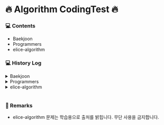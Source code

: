 # 🔥 Algorithm CodingTest 🔥

### 💻 Contents

- Baekjoon</h1>
- Programmers
- elice-algorithm

### 💻 History Log

<details>
    <summary>Baekjoon</summary>

|      문제번호 - 테마       |          문제이름           |   난이도   | 진행상황 |                                                                        링크                                                                         |
| :------------------------: | :-------------------------: | :--------: | :------: | :-------------------------------------------------------------------------------------------------------------------------------------------------: |
|         15828 - 큐         |           Router            |   ★☆☆☆☆    |    P     |         [문제](https://www.acmicpc.net/problem/15828) / [소스코드](https://github.com/youngminss/codingtest/blob/master/Baekjoon/15828.py)          |
|       1012 - DFS/BFS       |         유기농 배추         |   ★★☆☆☆    |    P     |          [문제](https://www.acmicpc.net/problem/1012) / [소스코드](https://github.com/youngminss/codingtest/blob/master/Baekjoon/1012.py)           |
|       2667 - DFS/BFS       |       단지번호붙이기        |   ★★☆☆☆    |    P     |          [문제](https://www.acmicpc.net/problem/2667) / [소스코드](https://github.com/youngminss/codingtest/blob/master/Baekjoon/2667.py)           |
|         1389 - MST         |  케빈 베이컨의 6단계 법칙   |   ★★★☆☆    |    P     | [문제](https://www.acmicpc.net/problem/1389) / [소스코드](https://github.com/youngminss/codingtest/commit/775bfd1c57fcfd2b9a874cd0860b0b3116fc3925) |
|       7576 - DFS/BFS       |           토마토            |   ★★★☆☆    |    P     |          [문제](https://www.acmicpc.net/problem/7576) / [소스코드](https://github.com/youngminss/codingtest/blob/master/Baekjoon/7576.py)           |
|       5567 - DFS/BFS       |           결혼식            |   ★★☆☆☆    |    F     |          [문제](https://www.acmicpc.net/problem/5567) / [소스코드](https://github.com/youngminss/codingtest/blob/master/Baekjoon/5567.py)           |
|        4673 - 구현         |          셀프 넘버          |   ★★☆☆☆    |    P     |          [문제](https://www.acmicpc.net/problem/4673) / [소스코드](https://github.com/youngminss/codingtest/blob/master/Baekjoon/4673.py)           |
|        5598 - 구현         |        카이사르 암호        |   ★★☆☆☆    |    P     |          [문제](https://www.acmicpc.net/problem/5598) / [소스코드](https://github.com/youngminss/codingtest/blob/master/Baekjoon/5598.py)           |
|        10809 - 구현        |         알파벳 찾기         |   ★★☆☆☆    |    P     |         [문제](https://www.acmicpc.net/problem/10809) / [소스코드](https://github.com/youngminss/codingtest/blob/master/Baekjoon/10809.py)          |
|        1158 - 구현         |        요세푸스 문제        |   ★★☆☆☆    |    P     |          [문제](https://www.acmicpc.net/problem/1158) / [소스코드](https://github.com/youngminss/codingtest/blob/master/Baekjoon/1158.py)           |
|       9093 - 문자열        |         단어 뒤집기         |   ★★☆☆☆    |    P     |          [문제](https://www.acmicpc.net/problem/9093) / [소스코드](https://github.com/youngminss/codingtest/blob/master/Baekjoon/9093.py)           |
|        9012 - 스택         |            괄호             |   ★★☆☆☆    |    P     |          [문제](https://www.acmicpc.net/problem/9012) / [소스코드](https://github.com/youngminss/codingtest/blob/master/Baekjoon/9012.py)           |
|        1966 - 큐/덱        |          프린터 큐          |   ★★☆☆☆    |    P     |          [문제](https://www.acmicpc.net/problem/1966) / [소스코드](https://github.com/youngminss/codingtest/blob/master/Baekjoon/1966.py)           |
|         11279 - 힙         |           최대 힙           |   ★☆☆☆☆    |    P     |         [문제](https://www.acmicpc.net/problem/11279) / [소스코드](https://github.com/youngminss/codingtest/blob/master/Baekjoon/11279.py)          |
|         2696 - 힙          |        중압값 구하기        |   ★★★☆☆    |    P     |          [문제](https://www.acmicpc.net/problem/2696) / [소스코드](https://github.com/youngminss/codingtest/blob/master/Baekjoon/2696.py)           |
|         2696 - 힙          |        중압값 구하기        |   ★★★☆☆    |    P     |          [문제](https://www.acmicpc.net/problem/2696) / [소스코드](https://github.com/youngminss/codingtest/blob/master/Baekjoon/2696.py)           |
|       2606 - DFS/BFS       |          바이러스           |   ★★★☆☆    |    P     |          [문제](https://www.acmicpc.net/problem/2606) / [소스코드](https://github.com/youngminss/codingtest/blob/master/Baekjoon/2606.py)           |
|        2501 - 구현         |         약수 구하기         |   ★☆☆☆☆    |    P     |          [문제](https://www.acmicpc.net/problem/2501) / [소스코드](https://github.com/youngminss/codingtest/blob/master/Baekjoon/2501.py)           |
|       1000 - 입출력        |            A + B            |   ★☆☆☆☆    |    P     |          [문제](https://www.acmicpc.net/problem/1000) / [소스코드](https://github.com/youngminss/codingtest/blob/master/Baekjoon/1000.py)           |
|     1032 - 구현,문자열     |        명령 프롬프트        |   ★☆☆☆☆    |    P     |          [문제](https://www.acmicpc.net/problem/1032) / [소스코드](https://github.com/youngminss/codingtest/blob/master/Baekjoon/1032.py)           |
|        10430 - 구현        |           나머지            |   ★☆☆☆☆    |    P     |         [문제](https://www.acmicpc.net/problem/10430) / [소스코드](https://github.com/youngminss/codingtest/blob/master/Baekjoon/10430.py)          |
|   1051 - 구현,브르투포스   |        숫자 정사각형        |   ★★☆☆☆    |    P     |          [문제](https://www.acmicpc.net/problem/1051) / [소스코드](https://github.com/youngminss/codingtest/blob/master/Baekjoon/1051.py)           |
|        1076 - 구현         |            저항             |   ★☆☆☆☆    |    P     |          [문제](https://www.acmicpc.net/problem/1076) / [소스코드](https://github.com/youngminss/codingtest/blob/master/Baekjoon/1076.py)           |
|        10808 - 구현        |         알파벳 개수         |   ★☆☆☆☆    |    P     |         [문제](https://www.acmicpc.net/problem/10808) / [소스코드](https://github.com/youngminss/codingtest/blob/master/Baekjoon/10808.py)          |
|        10809 - 구현        |         알파벳 찾기         |   ★☆☆☆☆    |    P     |         [문제](https://www.acmicpc.net/problem/10809) / [소스코드](https://github.com/youngminss/codingtest/blob/master/Baekjoon/10809.py)          |
|        10814 - 정렬        |         나이순 정렬         |   ★★☆☆☆    |    P     |         [문제](https://www.acmicpc.net/problem/10814) / [소스코드](https://github.com/youngminss/codingtest/blob/master/Baekjoon/10814.py)          |
|      10815 - 이진탐색      |          숫자 카드          |   ★★☆☆☆    |    P     |         [문제](https://www.acmicpc.net/problem/10815) / [소스코드](https://github.com/youngminss/codingtest/blob/master/Baekjoon/10815.py)          |
| 10816 - 해시맵 or 이분탐색 |         숫자 카드 2         |   ★★☆☆☆    |    P     |         [문제](https://www.acmicpc.net/problem/10816) / [소스코드](https://github.com/youngminss/codingtest/blob/master/Baekjoon/10816.py)          |
|        10818 - 구현        |          최소,최대          |   ★☆☆☆☆    |    P     |         [문제](https://www.acmicpc.net/problem/10818) / [소스코드](https://github.com/youngminss/codingtest/blob/master/Baekjoon/10818.py)          |
|    10820 - 구현,문자열     |         문자열 분석         |   ★☆☆☆☆    |    P     |         [문제](https://www.acmicpc.net/problem/10820) / [소스코드](https://github.com/youngminss/codingtest/blob/master/Baekjoon/10820.py)          |
|    10824 - 구현,문자열     |            네 수            |   ★☆☆☆☆    |    P     |         [문제](https://www.acmicpc.net/problem/10824) / [소스코드](https://github.com/youngminss/codingtest/blob/master/Baekjoon/10824.py)          |
|        10825 - 정렬        |           국영수            |   ★★☆☆☆    |    P     |         [문제](https://www.acmicpc.net/problem/10825) / [소스코드](https://github.com/youngminss/codingtest/blob/master/Baekjoon/10825.py)          |
|        10828 - 스택        |            스택             |   ★★☆☆☆    |    P     |         [문제](https://www.acmicpc.net/problem/10828) / [소스코드](https://github.com/youngminss/codingtest/blob/master/Baekjoon/10828.py)          |
|         10845 - 덱         |             덱              |   ★★☆☆☆    |    P     |         [문제](https://www.acmicpc.net/problem/10866) / [소스코드](https://github.com/youngminss/codingtest/blob/master/Baekjoon/10866.py)          |
|        10992 - 구현        |        별 찍기 - 17         |   ★☆☆☆☆    |    P     |         [문제](https://www.acmicpc.net/problem/10992) / [소스코드](https://github.com/youngminss/codingtest/blob/master/Baekjoon/10922.py)          |
|        10952 - 구현        |          A + B - 5          |   ★☆☆☆☆    |    P     |         [문제](https://www.acmicpc.net/problem/10952) / [소스코드](https://github.com/youngminss/codingtest/blob/master/Baekjoon/10952.py)          |
|        10989 - 정렬        |        수 정렬하기 3        |   ★★☆☆☆    |    P     |         [문제](https://www.acmicpc.net/problem/10989) / [소스코드](https://github.com/youngminss/codingtest/blob/master/Baekjoon/10989.py)          |
|        11004 - 정렬        |          K번째 수           |   ★★☆☆☆    |    P     |         [문제](https://www.acmicpc.net/problem/11004) / [소스코드](https://github.com/youngminss/codingtest/blob/master/Baekjoon/11004.py)          |
|        11021 - 구현        |          A + B - 7          |   ★☆☆☆☆    |    P     |         [문제](https://www.acmicpc.net/problem/11021) / [소스코드](https://github.com/youngminss/codingtest/blob/master/Baekjoon/11021.py)          |
|        11022 - 구현        |          A + B - 8          |   ★☆☆☆☆    |    P     |         [문제](https://www.acmicpc.net/problem/11022) / [소스코드](https://github.com/youngminss/codingtest/blob/master/Baekjoon/11022.py)          |
|        1107 - 구현         |           리모컨            |   ★★★☆☆    |    NP    |          [문제](https://www.acmicpc.net/problem/1107) / [소스코드](https://github.com/youngminss/codingtest/blob/master/Baekjoon/1107.py)           |
|        1120 - 구현         |           문자열            |   ★★☆☆☆    |    P     |          [문제](https://www.acmicpc.net/problem/1120) / [소스코드](https://github.com/youngminss/codingtest/blob/master/Baekjoon/1120.py)           |
|        1158 - 구현         |        요세푸스 문제        |   ★★☆☆☆    |    P     |          [문제](https://www.acmicpc.net/problem/1158) / [소스코드](https://github.com/youngminss/codingtest/blob/master/Baekjoon/1158.py)           |
|        11652 - 정렬        |            카드             |   ★★☆☆☆    |    P     |         [문제](https://www.acmicpc.net/problem/11652) / [소스코드](https://github.com/youngminss/codingtest/blob/master/Baekjoon/11652.py)          |
|    11655 - 구현,문자열     |            ROT13            |   ★☆☆☆☆    |    P     |         [문제](https://www.acmicpc.net/problem/11655) / [소스코드](https://github.com/youngminss/codingtest/blob/master/Baekjoon/11655.py)          |
|        11662 - 구현        |         민호와 강호         |   ★★★☆☆    |    NP    |         [문제](https://www.acmicpc.net/problem/11662) / [소스코드](https://github.com/youngminss/codingtest/blob/master/Baekjoon/11662.py)          |
|        11721 - 구현        |    열 개씩 끊어 출력하기    |   ★☆☆☆☆    |    P     |         [문제](https://www.acmicpc.net/problem/11721) / [소스코드](https://github.com/youngminss/codingtest/blob/master/Baekjoon/11721.py)          |
|      1654 - 이분탐색       |         랜선 자르기         |   ★★☆☆☆    |    P     |          [문제](https://www.acmicpc.net/problem/1654) / [소스코드](https://github.com/youngminss/codingtest/blob/master/Baekjoon/1654.py)           |
|     1850 - 수학,정수론     |         최대공약수          |   ★★☆☆☆    |    P     |          [문제](https://www.acmicpc.net/problem/1850) / [소스코드](https://github.com/youngminss/codingtest/blob/master/Baekjoon/1850.py)           |
|        1924 - 구현         |           2007년            |   ★☆☆☆☆    |    P     |          [문제](https://www.acmicpc.net/problem/1924) / [소스코드](https://github.com/youngminss/codingtest/blob/master/Baekjoon/1924.py)           |
|     1934 - 수학,정수론     |         최소공배수          |   ★★☆☆☆    |    P     |          [문제](https://www.acmicpc.net/problem/1934) / [소스코드](https://github.com/youngminss/codingtest/blob/master/Baekjoon/1934.py)           |
|      2110 - 이분탐색       |         공유기 설치         |   ★★☆☆☆    |    NP    |          [문제](https://www.acmicpc.net/problem/2110) / [소스코드](https://github.com/youngminss/codingtest/blob/master/Baekjoon/2110.py)           |
|        2445 - 구현         |         별 찍기 - 8         |   ★☆☆☆☆    |    P     |          [문제](https://www.acmicpc.net/problem/2445) / [소스코드](https://github.com/youngminss/codingtest/blob/master/Baekjoon/2445.py)           |
|        2446 - 구현         |         별 찍기 - 9         |   ★☆☆☆☆    |    P     |          [문제](https://www.acmicpc.net/problem/2446) / [소스코드](https://github.com/youngminss/codingtest/blob/master/Baekjoon/2446.py)           |
|     2609 - 수학,정수론     |   최대공약수와 최소공배수   |   ★★☆☆☆    |    P     |          [문제](https://www.acmicpc.net/problem/2609) / [소스코드](https://github.com/youngminss/codingtest/blob/master/Baekjoon/2609.py)           |
|        2743 - 구현         |       단어 길이 재기        |   ★★☆☆☆    |    P     |          [문제](https://www.acmicpc.net/problem/2743) / [소스코드](https://github.com/youngminss/codingtest/blob/master/Baekjoon/2743.py)           |
|      2805 - 이분탐색       |         나무 자르기         |   ★★☆☆☆    |    P     |          [문제](https://www.acmicpc.net/problem/2805) / [소스코드](https://github.com/youngminss/codingtest/blob/master/Baekjoon/2805.py)           |
|        9012 - 스택         |            괄호             |   ★★☆☆☆    |    P     |          [문제](https://www.acmicpc.net/problem/9012) / [소스코드](https://github.com/youngminss/codingtest/blob/master/Baekjoon/9012.py)           |
|         9095 - DP          |        1,2,3, 더하기        |   ★★☆☆☆    |    P     |          [문제](https://www.acmicpc.net/problem/9095) / [소스코드](https://github.com/youngminss/codingtest/blob/master/Baekjoon/9095.py)           |
|           10773            |            제로             | SILVER - 4 |    P     |         [문제](https://www.acmicpc.net/problem/10773) / [소스코드](https://github.com/youngminss/codingtest/blob/master/Baekjoon/10773.js)          |
|            1181            |          단어 정렬          | SILVER - 5 |    P     |          [문제](https://www.acmicpc.net/problem/1181) / [소스코드](https://github.com/youngminss/codingtest/blob/master/Baekjoon/1181.js)           |
|            1874            |          스택 수열          | SILVER - 3 |    P     |          [문제](https://www.acmicpc.net/problem/1874) / [소스코드](https://github.com/youngminss/codingtest/blob/master/Baekjoon/1874.js)           |
|            2108            |           통계학            | SILVER - 5 |    P     |          [문제](https://www.acmicpc.net/problem/2018) / [소스코드](https://github.com/youngminss/codingtest/blob/master/Baekjoon/2108.js)           |
|            4949            |        균형잡힌 세상        | SILVER - 4 |    P     |          [문제](https://www.acmicpc.net/problem/4949) / [소스코드](https://github.com/youngminss/codingtest/blob/master/Baekjoon/4949.js)           |
|           18111            |        마인크래프트         | SILVER - 2 |    P     |         [문제](https://www.acmicpc.net/problem/18111) / [소스코드](https://github.com/youngminss/codingtest/blob/master/Baekjoon/18111.js)          |
|           11866            |       요세푸스 문제 0       | SILVER - 4 |    P     |         [문제](https://www.acmicpc.net/problem/11866) / [소스코드](https://github.com/youngminss/codingtest/blob/master/Baekjoon/11866.js)          |
|           15829            |           Hashing           | BRONZE - 2 |    P     |         [문제](https://www.acmicpc.net/problem/15829) / [소스코드](https://github.com/youngminss/codingtest/blob/master/Baekjoon/15829.js)          |
|            2839            |          설탕 배달          | BRONZE - 1 |    P     |          [문제](https://www.acmicpc.net/problem/2839) / [소스코드](https://github.com/youngminss/codingtest/blob/master/Baekjoon/2839.js)           |
|            1018            |     체스판 다시 칠하기      | SLIVER - 5 |    P     |          [문제](https://www.acmicpc.net/problem/1018) / [소스코드](https://github.com/youngminss/codingtest/blob/master/Baekjoon/1018.js)           |
|            1259            |         팰린드롬수          | BRONZE - 1 |    P     |          [문제](https://www.acmicpc.net/problem/1259) / [소스코드](https://github.com/youngminss/codingtest/blob/master/Baekjoon/1259.js)           |
|           10250            |          ACM 호텔           | BRONZE - 3 |    P     |         [문제](https://www.acmicpc.net/problem/10250) / [소스코드](https://github.com/youngminss/codingtest/blob/master/Baekjoon/10250.js)          |
|           11050            |         이항 계수 1         | BRONZE - 1 |    P     |         [문제](https://www.acmicpc.net/problem/11050) / [소스코드](https://github.com/youngminss/codingtest/blob/master/Baekjoon/11050.js)          |
|            1920            |           수 찾기           | SLIVER - 4 |    P     |          [문제](https://www.acmicpc.net/problem/1920) / [소스코드](https://github.com/youngminss/codingtest/blob/master/Baekjoon/1920.js)           |
|            1003            |        피보나치 함수        | SLIVER - 3 |    P     |          [문제](https://www.acmicpc.net/problem/1003) / [소스코드](https://github.com/youngminss/codingtest/blob/master/Baekjoon/1003.js)           |
|            1074            |              Z              | SLIVER - 1 |    P     |          [문제](https://www.acmicpc.net/problem/1074) / [소스코드](https://github.com/youngminss/codingtest/blob/master/Baekjoon/1074.js)           |
|            1260            |          DFS와 BFS          | SLIVER - 2 |    P     |          [문제](https://www.acmicpc.net/problem/1260) / [소스코드](https://github.com/youngminss/codingtest/blob/master/Baekjoon/1260.js)           |
|            1463            |         1로 만들기          | SLIVER - 3 |    P     |          [문제](https://www.acmicpc.net/problem/1463) / [소스코드](https://github.com/youngminss/codingtest/blob/master/Baekjoon/1463.js)           |
|            1620            | 나는야 포켓몬 마스터 이다솜 | SLIVER - 4 |    P     |          [문제](https://www.acmicpc.net/problem/1620) / [소스코드](https://github.com/youngminss/codingtest/blob/master/Baekjoon/1620.js)           |
|            1764            |           듣보잡            | SLIVER - 4 |    P     |          [문제](https://www.acmicpc.net/problem/1764) / [소스코드](https://github.com/youngminss/codingtest/blob/master/Baekjoon/1764.js)           |
|            2630            |        색종이 만들기        | SLIVER - 3 |    P     |          [문제](https://www.acmicpc.net/problem/2630) / [소스코드](https://github.com/youngminss/codingtest/blob/master/Baekjoon/2630.js)           |
|           11399            |             ATM             | SLIVER - 3 |    P     |         [문제](https://www.acmicpc.net/problem/11399) / [소스코드](https://github.com/youngminss/codingtest/blob/master/Baekjoon/11399.js)          |
|           11726            |        2 \* n 타일링        | SLIVER - 3 |    P     |         [문제](https://www.acmicpc.net/problem/11726) / [소스코드](https://github.com/youngminss/codingtest/blob/master/Baekjoon/11726.js)          |
|           11724            |      연결 요소의 개수       | SLIVER - 2 |    P     |         [문제](https://www.acmicpc.net/problem/11724) / [소스코드](https://github.com/youngminss/codingtest/blob/master/Baekjoon/11724.js)          |
|            1931            |         회의실 배정         | SLIVER - 2 |    P     |          [문제](https://www.acmicpc.net/problem/1931) / [소스코드](https://github.com/youngminss/codingtest/blob/master/Baekjoon/1931.js)           |
|           18870            |          좌표 압축          | SLIVER - 2 |    P     |         [문제](https://www.acmicpc.net/problem/18870) / [소스코드](https://github.com/youngminss/codingtest/blob/master/Baekjoon/18870.js)          |
|            1697            |          숨바꼭질           | SLIVER - 1 |    P     |          [문제](https://www.acmicpc.net/problem/1697) / [소스코드](https://github.com/youngminss/codingtest/blob/master/Baekjoon/1697.js)           |
|            1676            |      팩토리얼 0의 갯수      | SLIVER - 4 |    P     |          [문제](https://www.acmicpc.net/problem/1676) / [소스코드](https://github.com/youngminss/codingtest/blob/master/Baekjoon/1676.js)           |
|            1107            |           리모컨            |  GOLD - 5  |    P     |          [문제](https://www.acmicpc.net/problem/1107) / [소스코드](https://github.com/youngminss/codingtest/blob/master/Baekjoon/1107.js)           |
|            1541            |        잃어버린 괄호        | SLIVER - 2 |    P     |          [문제](https://www.acmicpc.net/problem/1541) / [소스코드](https://github.com/youngminss/codingtest/blob/master/Baekjoon/1541.js)           |
|            1780            |         종이의 개수         | SLIVER - 2 |    P     |          [문제](https://www.acmicpc.net/problem/1780) / [소스코드](https://github.com/youngminss/codingtest/blob/master/Baekjoon/1780.js)           |
|            2178            |          미로탐색           | SLIVER - 1 |    P     |          [문제](https://www.acmicpc.net/problem/2178) / [소스코드](https://github.com/youngminss/codingtest/blob/master/Baekjoon/2178.js)           |
|           11403            |          경로찾기           | SLIVER - 1 |    P     |         [문제](https://www.acmicpc.net/problem/11403) / [소스코드](https://github.com/youngminss/codingtest/blob/master/Baekjoon/11403.js)          |
|            7569            |           토마토            |  GOLD - 5  |    P     |          [문제](https://www.acmicpc.net/problem/7569) / [소스코드](https://github.com/youngminss/codingtest/blob/master/Baekjoon/7569.js)           |

</details>
<details>
    <summary>Programmers</summary>

|       분류       |          문제이름           |             난이도             |     진행상황     |                                                                                                                                    링크                                                                                                                                     |
| :--------------: | :-------------------------: | :----------------------------: | :--------------: | :-------------------------------------------------------------------------------------------------------------------------------------------------------------------------------------------------------------------------------------------------------------------------: |
|     완전탐색     |          모의고사           |            Level 1             |        P         |                                           [문제](https://programmers.co.kr/learn/courses/30/lessons/42840) / [소스코드](https://github.com/youngminss/codingtest/blob/master/Programmers/%EB%AA%A8%EC%9D%98%EA%B3%A0%EC%82%AC.py)                                           |
|     완전탐색     |          소수찾기           |            Level 2             |        P         |                                         [문제](https://programmers.co.kr/learn/courses/30/lessons/42839) / [소스코드](https://github.com/youngminss/codingtest/blob/master/Programmers/%EC%86%8C%EC%88%98%20%EC%B0%BE%EA%B8%B0.py)                                          |
|       해시       |     완주하지 못한 선수      |            Level 1             |        P         |                      [문제](https://programmers.co.kr/learn/courses/30/lessons/42576) / [소스코드](https://github.com/youngminss/codingtest/blob/master/Programmers/%EC%99%84%EC%A3%BC%ED%95%98%EC%A7%80%20%EB%AA%BB%ED%95%9C%20%EC%84%A0%EC%88%98.py)                      |
|       해시       |        전화번호 목록        |            Level 2             | F(시간초과) -> P |                                [문제](https://programmers.co.kr/learn/courses/30/lessons/42577) / [소스코드](https://github.com/youngminss/codingtest/blob/master/Programmers/%EC%A0%84%ED%99%94%EB%B2%88%ED%98%B8%20%EB%AA%A9%EB%A1%9D.py)                                 |
|   이진트리순회   |        길 찾기 게임         |            Level 3             |        p         |                                   [문제](https://programmers.co.kr/learn/courses/30/lessons/42892) / [소스코드](https://github.com/youngminss/codingtest/blob/master/Programmers/%EA%B8%B8%20%EC%B0%BE%EA%B8%B0%20%EA%B2%8C%EC%9E%84.py)                                    |
|   레벨체크 1_2   |          이름 모름          |            Level 1             |        p         |                                                                                          [소스코드](https://github.com/youngminss/codingtest/blob/master/Programmers/level1_2.py)                                                                                           |
|   레벨체크 2_2   |          주식가격           |            Level 2             |        p         |                                                                                          [소스코드](https://github.com/youngminss/codingtest/blob/master/Programmers/level2_2.py)                                                                                           |
|      문자열      |          끝말잇기           |            Level 2             |        p         |                                [문제](https://programmers.co.kr/learn/courses/30/lessons/12981) / [소스코드](https://github.com/youngminss/codingtest/blob/master/Programmers/%EC%98%81%EC%96%B4%20%EB%81%9D%EB%A7%90%EC%9E%87%EA%B8%B0.py)                                 |
|       구현       |          스킬트리           |            Level 3             |        p         |                                           [문제](https://programmers.co.kr/learn/courses/30/lessons/49993) / [소스코드](https://github.com/youngminss/codingtest/blob/master/Programmers/%EC%8A%A4%ED%82%AC%ED%8A%B8%EB%A6%AC.py)                                           |
| 그래프(최단경로) |            배달             |            Level 2             |        p         |                                                    [문제](https://programmers.co.kr/learn/courses/30/lessons/12978) / [소스코드](https://github.com/youngminss/codingtest/blob/master/Programmers/%EB%B0%B0%EB%8B%AC.py)                                                    |
|   그리디/구현    |            예산             |            Level 1             |        p         |                                                    [문제](https://programmers.co.kr/learn/courses/30/lessons/12982) / [소스코드](https://github.com/youngminss/codingtest/blob/master/Programmers/%EC%98%88%EC%82%B0.py)                                                    |
|    수학/구현     |         소수 만들기         |            Level 1             |        p         |                                     [문제](https://programmers.co.kr/learn/courses/30/lessons/12977) / [소스코드](https://github.com/youngminss/codingtest/blob/master/Programmers/%EC%86%8C%EC%88%98%20%EB%A7%8C%EB%93%A4%EA%B8%B0.py)                                     |
|       구현       |        키패드 누르기        |            Level 1             |        p         |                                [문제](https://programmers.co.kr/learn/courses/30/lessons/67256) / [소스코드](https://github.com/youngminss/codingtest/blob/master/Programmers/%ED%82%A4%ED%8C%A8%EB%93%9C%20%EB%88%84%EB%A5%B4%EA%B8%B0.py)                                 |
|       구현       |        괄호 회전하기        |            Level 2             |        p         |                                [문제](https://programmers.co.kr/learn/courses/30/lessons/76502) / [소스코드](https://github.com/youngminss/codingtest/blob/master/Programmers/%EA%B4%84%ED%98%B8%20%ED%9A%8C%EC%A0%84%ED%95%98%EA%B8%B0.py)                                 |
|       구현       |         음양 더하기         |            Level 1             |        p         |                                     [문제](https://programmers.co.kr/learn/courses/30/lessons/76501) / [소스코드](https://github.com/youngminss/codingtest/blob/master/Programmers/%EC%9D%8C%EC%96%91%20%EB%8D%94%ED%95%98%EA%B8%B0.py)                                     |
|       구현       | 로또의 최고순위와 최저순위  |            Level 1             |        p         | [문제](https://programmers.co.kr/learn/courses/30/lessons/77484) / [소스코드](https://github.com/youngminss/codingtest/blob/master/Programmers/%EB%A1%9C%EB%98%90%EC%9D%98%20%EC%B5%9C%EA%B3%A0%20%EC%88%9C%EC%9C%84%EC%99%80%20%EC%B5%9C%EC%A0%80%20%EC%88%9C%EC%9C%84.py) |
|       구현       |    행렬 테두리 회전하기     |            Level 2             |        p         |                 [문제](https://programmers.co.kr/learn/courses/30/lessons/77485) / [소스코드](https://github.com/youngminss/codingtest/blob/master/Programmers/%ED%96%89%EB%A0%AC%20%ED%85%8C%EB%91%90%EB%A6%AC%20%ED%9A%8C%EC%A0%84%ED%95%98%EA%B8%B0.py)                  |
|       구현       |     두 개 뽑아서 더하기     |            Level 1             |        p         |                    [문제](https://programmers.co.kr/learn/courses/30/lessons/68644) / [소스코드](https://github.com/youngminss/codingtest/blob/master/Programmers/%EB%91%90%20%EA%B0%9C%20%EB%BD%91%EC%95%84%EC%84%9C%20%EB%8D%94%ED%95%98%EA%B8%B0.py)                     |
|       구현       |         삼각 달팽이         |            Level 2             |        p         |                                     [문제](https://programmers.co.kr/learn/courses/30/lessons/68645) / [소스코드](https://github.com/youngminss/codingtest/blob/master/Programmers/%EC%82%BC%EA%B0%81%20%EB%8B%AC%ED%8C%BD%EC%9D%B4.py)                                     |
|       스택       |    크레인 인형뽑기 게임     |            Level 2             |        p         |                 [문제](https://programmers.co.kr/learn/courses/30/lessons/64061) / [소스코드](https://github.com/youngminss/codingtest/blob/master/Programmers/%ED%81%AC%EB%A0%88%EC%9D%B8%20%EC%9D%B8%ED%98%95%EB%BD%91%EA%B8%B0%20%EA%B2%8C%EC%9E%84.py)                  |
|       구현       |         오픈채팅방          |            Level 2             |        p         |                                      [문제](https://programmers.co.kr/learn/courses/30/lessons/42888) / [소스코드](https://github.com/youngminss/codingtest/blob/master/Programmers/%EC%98%A4%ED%94%88%EC%B1%84%ED%8C%85%EB%B0%A9.py)                                       |
|     스택/큐      |          기능개발           |            Level 2             |        p         |                                  [문제](https://programmers.co.kr/learn/courses/30/lessons/42586?language=python3) / [소스코드](https://github.com/youngminss/codingtest/blob/master/Programmers/%EA%B8%B0%EB%8A%A5%EA%B0%9C%EB%B0%9C.py)                                   |
|     스택/큐      |           프린터            |            Level 2             |        p         |                                       [문제](https://programmers.co.kr/learn/courses/30/lessons/42587?language=python3) / [소스코드](https://github.com/youngminss/codingtest/blob/master/Programmers/%ED%94%84%EB%A6%B0%ED%84%B0.py)                                       |
|     스택/큐      |     다리를 지나는 트럭      |            Level 2             |        p         |             [문제](https://programmers.co.kr/learn/courses/30/lessons/42583?language=python3) / [소스코드](https://github.com/youngminss/codingtest/blob/master/Programmers/%EB%8B%A4%EB%A6%AC%EB%A5%BC%20%EC%A7%80%EB%82%98%EB%8A%94%20%ED%8A%B8%EB%9F%AD.py)              |
|     스택/큐      |          주식가격           |            Level 2             |        p         |                                  [문제](https://programmers.co.kr/learn/courses/30/lessons/42584?language=python3) / [소스코드](https://github.com/youngminss/codingtest/blob/master/Programmers/%EC%A3%BC%EC%8B%9D%EA%B0%80%EA%B2%A9.py)                                   |
|       정렬       |         가장 큰 수          |            Level 2             |        p         |                                 [문제](https://programmers.co.kr/learn/courses/30/lessons/42746?language=python3) / [소스코드](https://github.com/youngminss/codingtest/blob/master/Programmers/%EA%B0%80%EC%9E%A5%20%ED%81%B0%EC%88%98.py)                                 |
|       정렬       |          K 번째 수          |            Level 2             |        p         |                                      [문제](https://programmers.co.kr/learn/courses/30/lessons/42748?language=python3) / [소스코드](https://github.com/youngminss/codingtest/blob/master/Programmers/K%EB%B2%88%EC%A7%B8%EC%88%98.py)                                       |
|        힙        |           더 맵게           |            Level 2             |        p         |                                              [문제](https://programmers.co.kr/learn/courses/30/lessons/42626) / [소스코드](https://github.com/youngminss/codingtest/blob/master/Programmers/%EB%8D%94%20%EB%A7%B5%EA%B2%8C.py)                                              |
|        힙        |       디스크 컨트롤러       |            Level 2             |        p         |                            [문제](https://programmers.co.kr/learn/courses/30/lessons/42627) / [소스코드](https://github.com/youngminss/codingtest/blob/master/Programmers/%EB%94%94%EC%8A%A4%ED%81%AC%20%EC%BB%A8%ED%8A%B8%EB%A1%A4%EB%9F%AC.py)                            |
|        힙        |           더 맵게           |            Level 2             |        p         |                             [문제](https://programmers.co.kr/learn/courses/30/lessons/42628) / [소스코드](https://github.com/youngminss/codingtest/blob/master/Programmers/%EC%9D%B4%EC%A4%91%EC%9A%B0%EC%84%A0%EC%88%9C%EC%9C%84%ED%81%90.py)                              |
|      문자열      |      신규 아이디 추천       |            Level 2             |        p         |                          [문제](https://programmers.co.kr/learn/courses/30/lessons/72410) / [소스코드](https://github.com/youngminss/codingtest/blob/master/Programmers/%EC%8B%A0%EA%B7%9C%20%EC%95%84%EC%9D%B4%EB%94%94%20%EC%B6%94%EC%B2%9C.py)                           |
|    DFS / BFS     |          네트워크           |            Level 3             |        p         |                                           [문제](https://programmers.co.kr/learn/courses/30/lessons/43162) / [소스코드](https://github.com/youngminss/codingtest/blob/master/Programmers/%EB%84%A4%ED%8A%B8%EC%9B%8C%ED%81%AC.py)                                           |
|       DFS        |          타겟넘버           |            Level 2             |        p         |                                         [문제](https://programmers.co.kr/learn/courses/30/lessons/43165) / [소스코드](https://github.com/youngminss/codingtest/blob/master/Programmers/%ED%83%80%EA%B2%9F%20%EB%84%98%EB%B2%84.py)                                          |
|       구현       |           폰켓몬            |            Level 1             |        p         |                                                [문제](https://programmers.co.kr/learn/courses/30/lessons/1845) / [소스코드](https://github.com/youngminss/codingtest/blob/master/Programmers/%ED%8F%B0%EC%BC%93%EB%AA%AC.js)                                                |
|       스택       |       짝지어 제거하기       |            Level 2             |        p         |                             [문제](https://programmers.co.kr/learn/courses/30/lessons/12973) / [소스코드](https://github.com/youngminss/codingtest/blob/master/Programmers/%EC%A7%9D%EC%A7%80%EC%96%B4_%EC%A0%9C%EA%B1%B0%ED%95%98%EA%B8%B0.js)                             |
|       구현       |        3진법 뒤집기         |            Level 1             |        p         |                                     [문제](https://programmers.co.kr/learn/courses/30/lessons/68935) / [소스코드](https://github.com/youngminss/codingtest/blob/master/Programmers/3%EC%A7%84%EB%B2%95_%EB%92%A4%EC%A7%91%EA%B8%B0.js)                                      |
|       구현       |           2016년            |            Level 1             |        p         |                                                      [문제](https://programmers.co.kr/learn/courses/30/lessons/12901) / [소스코드](https://github.com/youngminss/codingtest/blob/master/Programmers/2016%EB%85%84.py)                                                       |
|       구현       |      두 정수 사이의 합      |            Level 1             |        p         |                         [문제](https://programmers.co.kr/learn/courses/30/lessons/12912) / [소스코드](https://github.com/youngminss/codingtest/blob/master/Programmers/%EB%91%90%20%EC%A0%95%EC%88%98%20%EC%82%AC%EC%9D%B4%EC%9D%98%20%ED%95%A9.py)                         |
|       구현       |   문자열을 정수로 바꾸기    |            Level 1             |        p         |                                                                   [문제](https://programmers.co.kr/learn/courses/30/lessons/12912) / [소스코드](https://programmers.co.kr/learn/courses/30/lessons/12925)                                                                   |
|       구현       |     수박수박수박수박수?     |            Level 1             |        p         |                             [문제](https://programmers.co.kr/learn/courses/30/lessons/12922) / [소스코드](https://github.com/youngminss/codingtest/blob/master/Programmers/%EC%88%98%EB%B0%95%EC%88%98%EB%B0%95%EC%88%98%EB%B0%95%EC%88%98.py)                              |
|       구현       |    숫자 문자열과 영단어     |            Level 1             |        p         |                 [문제](https://programmers.co.kr/learn/courses/30/lessons/81301) / [소스코드](https://github.com/youngminss/codingtest/blob/master/Programmers/%EC%88%AB%EC%9E%90%20%EB%AC%B8%EC%9E%90%EC%97%B4%EA%B3%BC%20%EC%98%81%EB%8B%A8%EC%96%B4.py)                  |
|       구현       |          약수의 합          |            Level 1             |        p         |                                         [문제](https://programmers.co.kr/learn/courses/30/lessons/12928) / [소스코드](https://github.com/youngminss/codingtest/blob/master/Programmers/%EC%95%BD%EC%88%98%EC%9D%98%20%ED%95%A9.py)                                          |
|       구현       |     이상한 문자 만들기      |            Level 1             |        p         |                      [문제](https://programmers.co.kr/learn/courses/30/lessons/12930) / [소스코드](https://github.com/youngminss/codingtest/blob/master/Programmers/%EC%9D%B4%EC%83%81%ED%95%9C%20%EB%AC%B8%EC%9E%90%20%EB%A7%8C%EB%93%A4%EA%B8%B0.py)                      |
|       구현       | 자연수 뒤집어 배열로 만들기 |            Level 1             |        p         |  [문제](https://programmers.co.kr/learn/courses/30/lessons/12932) / [소스코드](https://github.com/youngminss/codingtest/blob/master/Programmers/%EC%9E%90%EC%97%B0%EC%88%98%20%EB%92%A4%EC%A7%91%EC%96%B4%20%EB%B0%B0%EC%97%B4%EB%A1%9C%20%EB%A7%8C%EB%93%A4%EA%B8%B0.py)   |
|       구현       |      정수 제곱근 판별       |            Level 1             |        p         |                          [문제](https://programmers.co.kr/learn/courses/30/lessons/12934) / [소스코드](https://github.com/youngminss/codingtest/blob/master/Programmers/%EC%A0%95%EC%88%98%20%EC%A0%9C%EA%B3%B1%EA%B7%BC%20%ED%8C%90%EB%B3%84.py)                           |
|       구현       |       직사각형 별찍기       |            Level 1             |        p         |           [문제](https://programmers.co.kr/learn/courses/30/lessons/12969/solution_groups?language=python3) / [소스코드](https://github.com/youngminss/codingtest/blob/master/Programmers/%EC%A7%81%EC%82%AC%EA%B0%81%ED%98%95%20%EB%B3%84%EC%B0%8D%EA%B8%B0.py)            |
|       구현       |         짝수와 홀수         |            Level 1             |        p         |                                     [문제](https://programmers.co.kr/learn/courses/30/lessons/12937) / [소스코드](https://github.com/youngminss/codingtest/blob/master/Programmers/%EC%A7%9D%EC%88%98%EC%99%80%20%ED%99%80%EC%88%98.py)                                     |
|       구현       |         평균 구하기         |            Level 1             |        p         |                                     [문제](https://programmers.co.kr/learn/courses/30/lessons/12944) / [소스코드](https://github.com/youngminss/codingtest/blob/master/Programmers/%ED%8F%89%EA%B7%A0%20%EA%B5%AC%ED%95%98%EA%B8%B0.py)                                     |
|       구현       |     핸드폰 번호 가리기      |            Level 1             |        p         |     [문제](https://programmers.co.kr/learn/courses/30/lessons/12948/solution_groups?language=python3) / [소스코드](https://github.com/youngminss/codingtest/blob/master/Programmers/%ED%95%B8%EB%93%9C%ED%8F%B0%20%EB%B2%88%ED%98%B8%20%EA%B0%80%EB%A6%AC%EA%B8%B0.py)      |
|   구현, 문자열   |         문자열 압축         |   2020 KAKAO BLIND - Level 2   |        p         |                                     [문제](https://programmers.co.kr/learn/courses/30/lessons/60057) / [소스코드](https://github.com/youngminss/codingtest/blob/master/Programmers/%EB%AC%B8%EC%9E%90%EC%97%B4%20%EC%95%95%EC%B6%95.js)                                     |
|   구현, 문자열   |          괄호 변환          |   2020 KAKAO BLIND - Level 2   |        p         |                                         [문제](https://programmers.co.kr/learn/courses/30/lessons/60058) / [소스코드](https://github.com/youngminss/codingtest/blob/master/Programmers/%EA%B4%84%ED%98%B8%20%EB%B3%80%ED%99%98.js)                                          |
|       구현       |           실패율            |   2019 KAKAO BLIND - Level 1   |        p         |                                               [문제](https://programmers.co.kr/learn/courses/30/lessons/42889) / [소스코드](https://github.com/youngminss/codingtest/blob/master/Programmers/%EC%8B%A4%ED%8C%A8%EC%9C%A8.js)                                                |
|   구현, 문자열   |         수식 최대화         |  2020 카카오 인턴십 - Level 2  |        p         |                                     [문제](https://programmers.co.kr/learn/courses/30/lessons/67257) / [소스코드](https://github.com/youngminss/codingtest/blob/master/Programmers/%EC%88%98%EC%8B%9D%20%EC%B5%9C%EB%8C%80%ED%99%94.js)                                     |
|   구현, 문자열   |            튜플             |  2019 카카오 인턴십 - Level 2  |        p         |                                                    [문제](https://programmers.co.kr/learn/courses/30/lessons/64065) / [소스코드](https://github.com/youngminss/codingtest/blob/master/Programmers/%ED%8A%9C%ED%94%8C.js)                                                    |
|   구현, 문자열   |          다트 게임          | 2018 카카오 블라인드 - Level 1 |        p         |                                         [문제](https://programmers.co.kr/learn/courses/30/lessons/17682) / [소스코드](https://github.com/youngminss/codingtest/blob/master/Programmers/%EB%8B%A4%ED%8A%B8%20%EA%B2%8C%EC%9E%84.js)                                          |
|       구현       |            캐시             | 2018 카카오 블라인드 - Level 2 |        p         |                                                    [문제](https://programmers.co.kr/learn/courses/30/lessons/17680) / [소스코드](https://github.com/youngminss/codingtest/blob/master/Programmers/%EC%BA%90%EC%8B%9C.js)                                                    |
|   구현, 문자열   |         n진수 게임          | 2018 카카오 블라인드 - Level 2 |        p         |                                         [문제](https://programmers.co.kr/learn/courses/30/lessons/17687) / [소스코드](https://github.com/youngminss/codingtest/blob/master/Programmers/n%EC%A7%84%EC%88%98%20%EA%B2%8C%EC%9E%84.js)                                         |
|   구현, 문자열   |         파일명 정렬         | 2018 카카오 블라인드 - Level 2 |        p         |                                     [문제](https://programmers.co.kr/learn/courses/30/lessons/17686) / [소스코드](https://github.com/youngminss/codingtest/blob/master/Programmers/%ED%8C%8C%EC%9D%BC%EB%AA%85%20%EC%A0%95%EB%A0%AC.js)                                     |
|       구현       |            압축             | 2018 카카오 블라인드 - Level 2 |        p         |                                                    [문제](https://programmers.co.kr/learn/courses/30/lessons/17684) / [소스코드](https://github.com/youngminss/codingtest/blob/master/Programmers/%EC%95%95%EC%B6%95.js)                                                    |
|   구현, 문자열   |          방금그곡           | 2018 카카오 블라인드 - Level 2 |        p         |                                           [문제](https://programmers.co.kr/learn/courses/30/lessons/17683) / [소스코드](https://github.com/youngminss/codingtest/blob/master/Programmers/%EB%B0%A9%EA%B8%88%EA%B7%B8%EA%B3%A1.js)                                           |
|       구현       |       뉴스 클러스터링       | 2018 카카오 블라인드 - Level 2 |        p         |                            [문제](https://programmers.co.kr/learn/courses/30/lessons/17677) / [소스코드](https://github.com/youngminss/codingtest/blob/master/Programmers/%EB%89%B4%EC%8A%A4%20%ED%81%B4%EB%9F%AC%EC%8A%A4%ED%84%B0%EB%A7%81.js)                            |
|       BFS        |      게임 맵 최단거리       |            Level 2             |        p         |                           [문제](https://programmers.co.kr/learn/courses/30/lessons/1844) / [소스코드](https://github.com/youngminss/codingtest/blob/master/Programmers/%EA%B2%8C%EC%9E%84%20%EB%A7%B5%20%EC%B5%9C%EB%8B%A8%EA%B1%B0%EB%A6%AC.js)                           |
|       구현       |          모음 사전          |            Level 2             |        p         |                                           [문제](https://programmers.co.kr/learn/courses/30/lessons/84512) / [소스코드](https://github.com/youngminss/codingtest/blob/master/Programmers/%EB%AA%A8%EC%9D%8C%EC%82%AC%EC%A0%84.js)                                           |
|   순열 or DFS    |           피로도            |            Level 2             |        p         |                                               [문제](https://programmers.co.kr/learn/courses/30/lessons/87946) / [소스코드](https://github.com/youngminss/codingtest/blob/master/Programmers/%ED%94%BC%EB%A1%9C%EB%8F%84.js)                                                |
|   구현, 문자열   |    2개 이하의 다른 비트     |            Level 2             |        p         |                    [문제](https://programmers.co.kr/learn/courses/30/lessons/77885) / [소스코드](https://github.com/youngminss/codingtest/blob/master/Programmers/2%EA%B0%9C%20%EC%9D%B4%ED%95%98%EB%A1%9C%20%EB%8B%A4%EB%A5%B8%20%EB%B9%84%ED%8A%B8.js)                    |
|   구현, 문자열   |     이진 변환 반복하기      |            Level 2             |        p         |                      [문제](https://programmers.co.kr/learn/courses/30/lessons/70129) / [소스코드](https://github.com/youngminss/codingtest/blob/master/Programmers/%EC%9D%B4%EC%A7%84%20%EB%B3%80%ED%99%98%20%EB%B0%98%EB%B3%B5%ED%95%98%EA%B8%B0.js)                      |
|  재귀(분할정복)  |    쿼드압축 후 개수 세기    |            Level 2             |        p         |                [문제](https://programmers.co.kr/learn/courses/30/lessons/68936) / [소스코드](https://github.com/youngminss/codingtest/blob/master/Programmers/%EC%BF%BC%EB%93%9C%EC%95%95%EC%B6%95%20%ED%9B%84%20%EA%B0%9C%EC%88%98%20%EC%84%B8%EA%B8%B0.js)                |
|       구현       |          방문 길이          |            Level 2             |        p         |                                         [문제](https://programmers.co.kr/learn/courses/30/lessons/49994) / [소스코드](https://github.com/youngminss/codingtest/blob/master/Programmers/%EB%B0%A9%EB%AC%B8%20%EA%B8%B8%EC%9D%B4.js)                                          |
|       재귀       |         예상 대진표         |            Level 2             |        p         |                                     [문제](https://programmers.co.kr/learn/courses/30/lessons/12985) / [소스코드](https://github.com/youngminss/codingtest/blob/master/Programmers/%EC%98%88%EC%83%81%20%EB%8C%80%EC%A7%84%ED%91%9C.js)                                     |
|       수학       |      점프와 순간 이동       |            Level 2             |        p         |                          [문제](https://programmers.co.kr/learn/courses/30/lessons/12980) / [소스코드](https://github.com/youngminss/codingtest/blob/master/Programmers/%EC%A0%90%ED%94%84%EC%99%80%20%EC%88%9C%EA%B0%84%20%EC%9D%B4%EB%8F%99.js)                           |
|   정렬, 그리디   |          숫자 게임          |            Level 3             |        p         |                                         [문제](https://programmers.co.kr/learn/courses/30/lessons/12987) / [소스코드](https://github.com/youngminss/codingtest/blob/master/Programmers/%EC%88%AB%EC%9E%90%20%EA%B2%8C%EC%9E%84.js)                                          |

</details>
<details>
    <summary>elice-algorithm</summary>

|   분류   |          문제이름           | 난이도  |  진행상황   |                                                                                                   링크                                                                                                    |
| :------: | :-------------------------: | :-----: | :---------: | :-------------------------------------------------------------------------------------------------------------------------------------------------------------------------------------------------------: |
|   구현   |       데이터 덮어쓰기       | Level 3 |      P      |                          [소스코드](https://github.com/youngminss/codingtest/blob/master/elice-algorithm/%EB%8D%B0%EC%9D%B4%ED%84%B0%20%EB%8D%AE%EC%96%B4%EC%93%B0%EA%B8%B0.py)                           |
| 구현(DP) |        마법의 이진수        | Level 3 |      P      |                               [소스코드](https://github.com/youngminss/codingtest/blob/master/elice-algorithm/%EB%A7%88%EB%B2%95%EC%9D%98%20%EC%9D%B4%EC%A7%84%EC%88%98.py)                               |
|   BFS    |          오리농법           | Level 6 |      P      |                                         [소스코드](https://github.com/youngminss/codingtest/blob/master/elice-algorithm/%EC%98%A4%EB%A6%AC%EB%86%8D%EB%B2%95.py)                                          |
|   BFS    |      사과-에틸렌-숙성       | Level 7 |      P      |                           [소스코드](https://github.com/youngminss/codingtest/blob/master/elice-algorithm/%EC%82%AC%EA%B3%BC-%EC%97%90%ED%8B%B8%EB%A0%8C-%EC%88%99%EC%84%B1.py)                           |
|  문자열  |           초콜릿            | Level 3 |      P      |                                              [소스코드](https://github.com/youngminss/codingtest/blob/master/elice-algorithm/%EC%B4%88%EC%BD%9C%EB%A6%BF.py)                                              |
|  문자열  |       3살 엘리스 토끼       | Level 3 |      P      |                             [소스코드](https://github.com/youngminss/codingtest/blob/master/elice-algorithm/3%EC%82%B4%20%EC%97%98%EB%A6%AC%EC%8A%A4%20%ED%86%A0%EB%81%BC.py)                             |
|  문자열  |           타이핑            | Level 3 |      P      |                                              [소스코드](https://github.com/youngminss/codingtest/blob/master/elice-algorithm/%ED%83%80%EC%9D%B4%ED%95%91.py)                                              |
|  문자열  |      숫자 맟추기 퀴즈       | Level 3 |      P      |                         [소스코드](https://github.com/youngminss/codingtest/blob/master/elice-algorithm/%EC%88%AB%EC%9E%90%20%EB%A7%9F%EC%B6%94%EA%B8%B0%20%ED%80%B4%EC%A6%88.py)                         |
|   구현   |        타자 연습하기        | Level 4 |      P      |                               [소스코드](https://github.com/youngminss/codingtest/blob/master/elice-algorithm/%ED%83%80%EC%9E%90%20%EC%97%B0%EC%8A%B5%ED%95%98%EA%B8%B0.py)                               |
|   구현   | 내 비밀번호는 비밀이 아니야 | Level 4 |      P      | [소스코드](https://github.com/youngminss/codingtest/blob/master/elice-algorithm/%EB%82%B4%20%EB%B9%84%EB%B0%80%EB%B2%88%ED%98%B8%EB%8A%94%20%EB%B9%84%EB%B0%80%EC%9D%B4%20%EC%95%84%EB%8B%88%EC%95%BC.py) |
|   구현   |           공약수            | Level 4 |      P      |                                              [소스코드](https://github.com/youngminss/codingtest/blob/master/elice-algorithm/%EA%B3%B5%EC%95%BD%EC%88%98.py)                                              |
|   구현   |          추억 여행          | Level 5 | NP(80) -> P |                                        [소스코드](https://github.com/youngminss/codingtest/blob/master/elice-algorithm/%EC%B6%94%EC%96%B5%20%EC%97%AC%ED%96%89.py)                                        |
|   구현   |     남들과 달라야 한다      | Level 5 |      P      |                    [소스코드](https://github.com/youngminss/codingtest/blob/master/elice-algorithm/%EB%82%A8%EB%93%A4%EA%B3%BC%20%EB%8B%AC%EB%9D%BC%EC%95%BC%20%ED%95%9C%EB%8B%A4.py)                     |
|   구현   |          행성조사           | Level 6 |      P      |                                        [소스코드](https://github.com/youngminss/codingtest/blob/master/elice-algorithm/%ED%96%89%EC%84%B1%20%EC%A1%B0%EC%82%AC.py)                                        |
| 백트래킹 |       오래된 게임 ID        | Level 6 | NP(80) -> P |                                  [소스코드](https://github.com/youngminss/codingtest/blob/master/elice-algorithm/%EC%98%A4%EB%9E%98%EB%90%9C%20%EA%B2%8C%EC%9E%84ID.py)                                   |

</details>

<br />

### 📢 Remarks

- elice-algorithm 문제는 학습용으로 출처를 밝힙니다. 무단 사용을 금지합니다.
